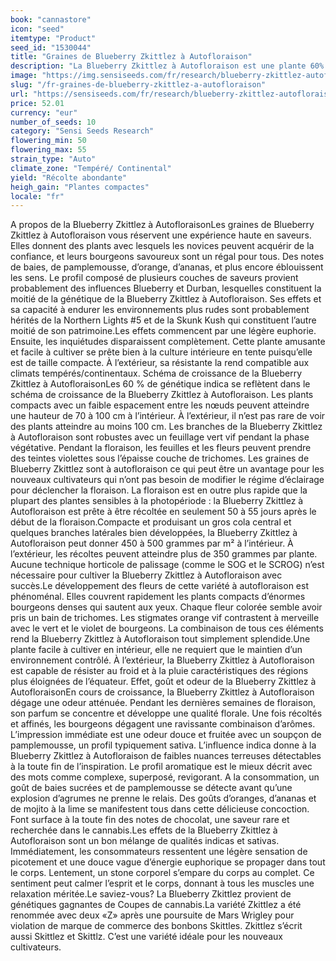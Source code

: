 ```yaml
---
book: "cannastore"
icon: "seed"
itemtype: "Product"
seed_id: "1530044"
title: "Graines de Blueberry Zkittlez à Autofloraison"
description: "La Blueberry Zkittlez à Autofloraison est une plante 60% indica 40% sativa facile à cultiver. Ses bourgeons denses couverts de trichomes sont fruités."
image: "https://img.sensiseeds.com/fr/research/blueberry-zkittlez-autofloraison-image.png"
slug: "/fr-graines-de-blueberry-zkittlez-a-autofloraison"
url: "https://sensiseeds.com/fr/research/blueberry-zkittlez-autofloraison?a_aid=cannastore"
price: 52.01
currency: "eur"
number_of_seeds: 10
category: "Sensi Seeds Research"
flowering_min: 50
flowering_max: 55
strain_type: "Auto"
climate_zone: "Tempéré/ Continental"
yield: "Récolte abondante"
heigh_gain: "Plantes compactes"
locale: "fr"
---
```

A propos de la Blueberry Zkittlez à AutofloraisonLes graines de Blueberry Zkittlez à Autofloraison vous réservent une expérience haute en saveurs. Elles donnent des plants avec lesquels les novices peuvent acquérir de la confiance, et leurs bourgeons savoureux sont un régal pour tous. Des notes de baies, de pamplemousse, d’orange, d’ananas, et plus encore éblouissent les sens. Le profil composé de plusieurs couches de saveurs provient probablement des influences Blueberry et Durban, lesquelles constituent la moitié de la génétique de la Blueberry Zkittlez à Autofloraison. Ses effets et sa capacité à endurer les environnements plus rudes sont probablement hérités de la Northern Lights #5 et de la Skunk Kush qui constituent l’autre moitié de son patrimoine.Les effets commencent par une légère euphorie. Ensuite, les inquiétudes disparaissent complètement. Cette plante amusante et facile à cultiver se prête bien à la culture intérieure en tente puisqu’elle est de taille compacte. À l’extérieur, sa résistante la rend compatible aux climats tempérés/continentaux. Schéma de croissance de la Blueberry Zkittlez à AutofloraisonLes 60 % de génétique indica se reflètent dans le schéma de croissance de la Blueberry Zkittlez à Autofloraison. Les plants compacts avec un faible espacement entre les nœuds peuvent atteindre une hauteur de 70 à 100 cm à l’intérieur. À l’extérieur, il n’est pas rare de voir des plants atteindre au moins 100 cm. Les branches de la Blueberry Zkittlez à Autofloraison sont robustes avec un feuillage vert vif pendant la phase végétative. Pendant la floraison, les feuilles et les fleurs peuvent prendre des teintes violettes sous l’épaisse couche de trichomes. Les graines de Blueberry Zkittlez sont à autofloraison ce qui peut être un avantage pour les nouveaux cultivateurs qui n’ont pas besoin de modifier le régime d’éclairage pour déclencher la floraison. La floraison est en outre plus rapide que la plupart des plantes sensibles à la photopériode : la Blueberry Zkittlez à Autofloraison est prête à être récoltée en seulement 50 à 55 jours après le début de la floraison.Compacte et produisant un gros cola central et quelques branches latérales bien développées, la Blueberry Zkittlez à Autofloraison peut donner 450 à 500 grammes par m² à l’intérieur. À l’extérieur, les récoltes peuvent atteindre plus de 350 grammes par plante. Aucune technique horticole de palissage (comme le SOG et le SCROG) n’est nécessaire pour cultiver la Blueberry Zkittlez à Autofloraison avec succès.Le développement des fleurs de cette variété à autofloraison est phénoménal. Elles couvrent rapidement les plants compacts d’énormes bourgeons denses qui sautent aux yeux. Chaque fleur colorée semble avoir pris un bain de trichomes. Les stigmates orange vif contrastent à merveille avec le vert et le violet de bourgeons. La combinaison de tous ces éléments rend la Blueberry Zkittlez à Autofloraison tout simplement splendide.Une plante facile à cultiver en intérieur, elle ne requiert que le maintien d’un environnement contrôlé. À l’extérieur, la Blueberry Zkittlez à Autofloraison est capable de résister au froid et à la pluie caractéristiques des régions plus éloignées de l’équateur. Effet, goût et odeur de la Blueberry Zkittlez à AutofloraisonEn cours de croissance, la Blueberry Zkittlez à Autofloraison dégage une odeur atténuée. Pendant les dernières semaines de floraison, son parfum se concentre et développe une qualité florale. Une fois récoltés et affinés, les bourgeons dégagent une ravissante combinaison d’arômes. L’impression immédiate est une odeur douce et fruitée avec un soupçon de pamplemousse, un profil typiquement sativa. L’influence indica donne à la Blueberry Zkittlez à Autofloraison de faibles nuances terreuses détectables à la toute fin de l’inspiration. Le profil aromatique est le mieux décrit avec des mots comme complexe, superposé, revigorant. A la consommation, un goût de baies sucrées et de pamplemousse se détecte avant qu’une explosion d’agrumes ne prenne le relais. Des goûts d’oranges, d’ananas et de mojito à la lime se manifestent tous dans cette délicieuse concoction. Font surface à la toute fin des notes de chocolat, une saveur rare et recherchée dans le cannabis.Les effets de la Blueberry Zkittlez à Autofloraison sont un bon mélange de qualités indicas et sativas. Immédiatement, les consommateurs ressentent une légère sensation de picotement et une douce vague d’énergie euphorique se propager dans tout le corps. Lentement, un stone corporel s’empare du corps au complet. Ce sentiment peut calmer l’esprit et le corps, donnant à tous les muscles une relaxation méritée.Le saviez-vous? La Blueberry Zkittlez provient de génétiques gagnantes de Coupes de cannabis.La variété Zkittlez a été renommée avec deux «Z» après une poursuite de Mars Wrigley pour violation de marque de commerce des bonbons Skittles. Zkittlez s’écrit aussi Skittlez et Skittlz. C’est une variété idéale pour les nouveaux cultivateurs.
